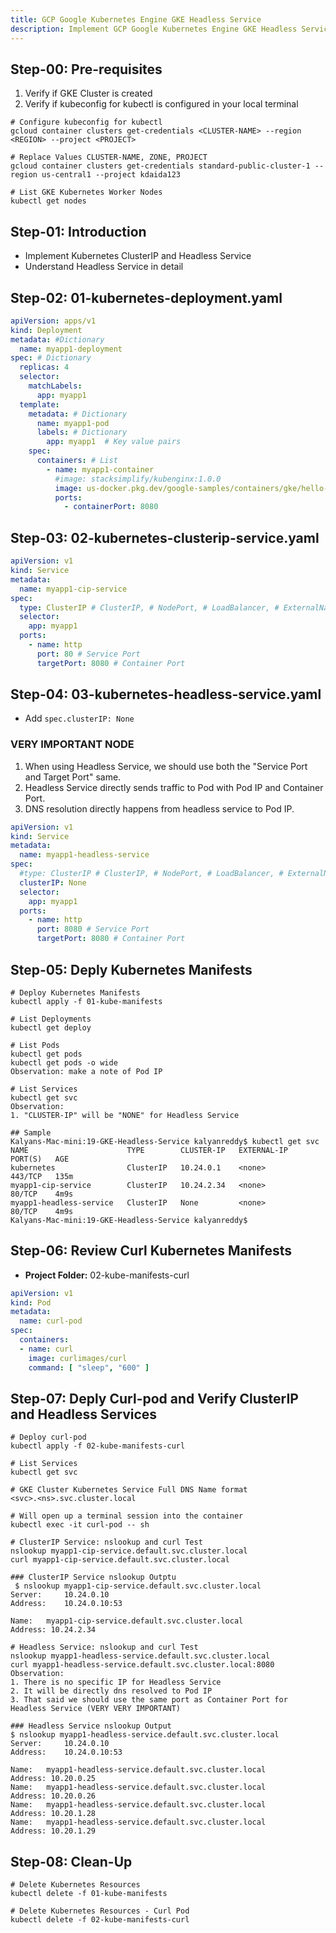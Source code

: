 ```yaml
---
title: GCP Google Kubernetes Engine GKE Headless Service
description: Implement GCP Google Kubernetes Engine GKE Headless Service
---
```


## Step-00: Pre-requisites
1. Verify if GKE Cluster is created
2. Verify if kubeconfig for kubectl is configured in your local terminal
```t
# Configure kubeconfig for kubectl
gcloud container clusters get-credentials <CLUSTER-NAME> --region <REGION> --project <PROJECT>

# Replace Values CLUSTER-NAME, ZONE, PROJECT
gcloud container clusters get-credentials standard-public-cluster-1 --region us-central1 --project kdaida123

# List GKE Kubernetes Worker Nodes
kubectl get nodes
```
## Step-01: Introduction
- Implement Kubernetes ClusterIP and Headless Service
- Understand Headless Service in detail

## Step-02: 01-kubernetes-deployment.yaml
```yaml
apiVersion: apps/v1
kind: Deployment 
metadata: #Dictionary
  name: myapp1-deployment
spec: # Dictionary
  replicas: 4
  selector:
    matchLabels:
      app: myapp1
  template:  
    metadata: # Dictionary
      name: myapp1-pod
      labels: # Dictionary
        app: myapp1  # Key value pairs
    spec:
      containers: # List
        - name: myapp1-container
          #image: stacksimplify/kubenginx:1.0.0
          image: us-docker.pkg.dev/google-samples/containers/gke/hello-app:2.0
          ports: 
            - containerPort: 8080          
```

## Step-03: 02-kubernetes-clusterip-service.yaml
```yaml
apiVersion: v1
kind: Service 
metadata:
  name: myapp1-cip-service
spec:
  type: ClusterIP # ClusterIP, # NodePort, # LoadBalancer, # ExternalName
  selector:
    app: myapp1
  ports: 
    - name: http
      port: 80 # Service Port
      targetPort: 8080 # Container Port
```

## Step-04: 03-kubernetes-headless-service.yaml
- Add `spec.clusterIP: None`
###  VERY IMPORTANT NODE
1. When using Headless Service, we should use both the  "Service Port and Target Port" same. 
2. Headless Service directly sends traffic to Pod with Pod IP and Container Port. 
3. DNS resolution directly happens from headless service to Pod IP.

```yaml
apiVersion: v1
kind: Service 
metadata:
  name: myapp1-headless-service
spec:
  #type: ClusterIP # ClusterIP, # NodePort, # LoadBalancer, # ExternalName
  clusterIP: None
  selector:
    app: myapp1
  ports: 
    - name: http
      port: 8080 # Service Port
      targetPort: 8080 # Container Port

```

## Step-05: Deply Kubernetes Manifests
```t
# Deploy Kubernetes Manifests
kubectl apply -f 01-kube-manifests

# List Deployments
kubectl get deploy

# List Pods
kubectl get pods
kubectl get pods -o wide
Observation: make a note of Pod IP

# List Services
kubectl get svc
Observation: 
1. "CLUSTER-IP" will be "NONE" for Headless Service

## Sample 
Kalyans-Mac-mini:19-GKE-Headless-Service kalyanreddy$ kubectl get svc
NAME                      TYPE        CLUSTER-IP   EXTERNAL-IP   PORT(S)   AGE
kubernetes                ClusterIP   10.24.0.1    <none>        443/TCP   135m
myapp1-cip-service        ClusterIP   10.24.2.34   <none>        80/TCP    4m9s
myapp1-headless-service   ClusterIP   None         <none>        80/TCP    4m9s
Kalyans-Mac-mini:19-GKE-Headless-Service kalyanreddy$ 

```


## Step-06: Review Curl Kubernetes Manifests
- **Project Folder:** 02-kube-manifests-curl
```yaml
apiVersion: v1
kind: Pod
metadata:
  name: curl-pod
spec:
  containers:
  - name: curl
    image: curlimages/curl 
    command: [ "sleep", "600" ]
```

## Step-07: Deply Curl-pod and Verify ClusterIP and Headless Services
```t
# Deploy curl-pod
kubectl apply -f 02-kube-manifests-curl

# List Services
kubectl get svc

# GKE Cluster Kubernetes Service Full DNS Name format
<svc>.<ns>.svc.cluster.local

# Will open up a terminal session into the container
kubectl exec -it curl-pod -- sh

# ClusterIP Service: nslookup and curl Test
nslookup myapp1-cip-service.default.svc.cluster.local
curl myapp1-cip-service.default.svc.cluster.local

### ClusterIP Service nslookup Outptu
 $ nslookup myapp1-cip-service.default.svc.cluster.local
Server:		10.24.0.10
Address:	10.24.0.10:53

Name:	myapp1-cip-service.default.svc.cluster.local
Address: 10.24.2.34

# Headless Service: nslookup and curl Test
nslookup myapp1-headless-service.default.svc.cluster.local
curl myapp1-headless-service.default.svc.cluster.local:8080
Observation:
1. There is no specific IP for Headless Service
2. It will be directly dns resolved to Pod IP
3. That said we should use the same port as Container Port for Headless Service (VERY VERY IMPORTANT)

### Headless Service nslookup Output
$ nslookup myapp1-headless-service.default.svc.cluster.local
Server:		10.24.0.10
Address:	10.24.0.10:53

Name:	myapp1-headless-service.default.svc.cluster.local
Address: 10.20.0.25
Name:	myapp1-headless-service.default.svc.cluster.local
Address: 10.20.0.26
Name:	myapp1-headless-service.default.svc.cluster.local
Address: 10.20.1.28
Name:	myapp1-headless-service.default.svc.cluster.local
Address: 10.20.1.29
```

## Step-08: Clean-Up
```t
# Delete Kubernetes Resources
kubectl delete -f 01-kube-manifests

# Delete Kubernetes Resources - Curl Pod
kubectl delete -f 02-kube-manifests-curl
```


